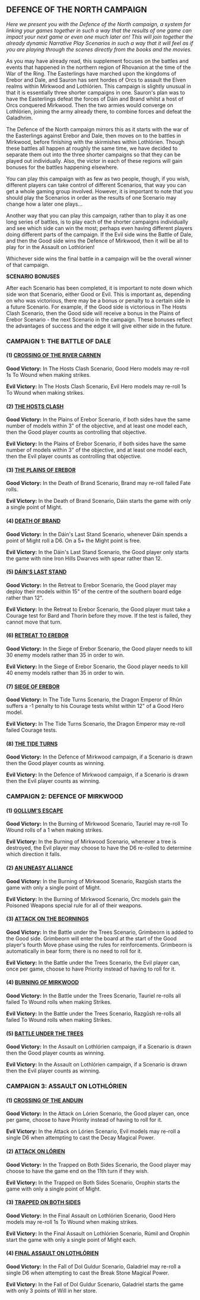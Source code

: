 ﻿## DEFENCE OF THE NORTH CAMPAIGN

*Here we present you with the Defence of the North campaign, a system for linking your games together in such a way that the results of one game can impact your next game or even one much later on! This will join together the already dynamic Narrative Play Scenarios in such a way that it will feel as if you are playing through the scenes directly from the books and the movies.*

As you may have already read, this supplement focuses on the battles and events that happened in the northern region of Rhovanion at the time of the War of the Ring. The Easterlings have marched upon the kingdoms of Erebor and Dale, and Sauron has sent hordes of Orcs to assault the Elven realms within Mirkwood and Lothlórien. This campaign is slightly unusual in that it is essentially three shorter campaigns in one. Sauron's plan was to have the Easterlings defeat the forces of Dáin and Brand whilst a host of Orcs conquered Mirkwood. Then the two armies would converge on Lothlórien, joining the army already there, to combine forces and defeat the Galadhrim.

The Defence of the North campaign mirrors this as it starts with the war of the Easterlings against Erebor and Dale, then moves on to the battles in Mirkwood, before finishing with the skirmishes within Lothlórien. Though these battles all happen at roughly the same time, we have decided to separate them out into the three shorter campaigns so that they can be played out individually. Also, the victor in each of these regions will gain bonuses for the battles happening elsewhere.

You can play this campaign with as few as two people, though, if you wish, different players can take control of different Scenarios, that way you can get a whole gaming group involved. However, it is important to note that you should play the Scenarios in order as the results of one Scenario may change how a later one plays...

Another way that you can play this campaign, rather than to play it as one long series of battles, is to play each of the shorter campaigns individually and see which side can win the most; perhaps even having different players doing different parts of the campaign. If the Evil side wins the Battle of Dale, and then the Good side wins the Defence of Mirkwood, then it will be all to play for in the Assault on Lothlórien!

Whichever side wins the final battle in a campaign will be the overall winner of that campaign.

**SCENARIO BONUSES**

After each Scenario has been completed, it is important to note down which side won that Scenario, either Good or Evil. This is important as, depending on who was victorious, there may be a bonus or penalty to a certain side in a future Scenario. For example, if the Good side is victorious in The Hosts Clash Scenario, then the Good side will receive a bonus in the Plains of Erebor Scenario - the next Scenario in the campaign. These bonuses reflect the advantages of success and the edge it will give either side in the future.

### CAMPAIGN 1: THE BATTLE OF DALE

#### (1) [CROSSING OF THE RIVER CARNEN](../scenarios/defence_of_the_north.md#crossing-of-the-river-carnen)

**Good Victory:** In The Hosts Clash Scenario, Good Hero models may re-roll 1s To Wound when making strikes.

**Evil Victory:** In The Hosts Clash Scenario, Evil Hero models may re-roll 1s To Wound when making strikes.

#### (2) [THE HOSTS CLASH](../scenarios/defence_of_the_north.md#the-hosts-clash)

**Good Victory:** In the Plains of Erebor Scenario, if both sides have the same number of models within 3" of the objective, and at least one model each, then the Good player counts as controlling that objective.

**Evil Victory:** In the Plains of Erebor Scenario, if both sides have the same number of models within 3" of the objective, and at least one model each, then the Evil player counts as controlling that objective.

#### (3) [THE PLAINS OF EREBOR](../scenarios/defence_of_the_north.md#the-plains-of-erebor)

**Good Victory:** In the Death of Brand Scenario, Brand may re-roll failed Fate rolls.

**Evil Victory:** In the Death of Brand Scenario, Dáin starts the game with only a single point of Might.

#### (4) [DEATH OF BRAND](../scenarios/defence_of_the_north.md#death-of-brand)

**Good Victory:** In the Dáin's Last Stand Scenario, whenever Dáin spends a point of Might roll a D6. On a 5+ the Might point is free.

**Evil Victory:** In the Dáin's Last Stand Scenario, the Good player only starts the game with nine Iron Hills Dwarves with spear rather than 12.

#### (5) [DÁIN'S LAST STAND](../scenarios/defence_of_the_north.md#dains-last-stand)

**Good Victory:** In the Retreat to Erebor Scenario, the Good player may deploy their models within 15" of the centre of the southern board edge rather than 12".

**Evil Victory:** In the Retreat to Erebor Scenario, the Good player must take a Courage test for Bard and Thorin before they move. If the test is failed, they cannot move that turn.

#### (6) [RETREAT TO EREBOR](../scenarios/defence_of_the_north.md#retreat-to-erebor)

**Good Victory:** In the Siege of Erebor Scenario, the Good player needs to kill 30 enemy models rather than 35 in order to win.

**Evil Victory:** In the Siege of Erebor Scenario, the Good player needs to kill 40 enemy models rather than 35 in order to win.

#### (7) [SIEGE OF EREBOR](../scenarios/defence_of_the_north.md#siege-of-erebor)

**Good Victory:** In The Tide Turns Scenario, the Dragon Emperor of Rhûn suffers a -1 penalty to his Courage tests whilst within 12" of a Good Hero model.

**Evil Victory:** In The Tide Turns Scenario, the Dragon Emperor may re-roll failed Courage tests.

#### (8) [THE TIDE TURNS](../scenarios/defence_of_the_north.md#the-tide-turns)

**Good Victory:** In the Defence of Mirkwood campaign, if a Scenario is drawn then the Good player counts as winning.

**Evil Victory:** In the Defence of Mirkwood campaign, if a Scenario is drawn then the Evil player counts as winning.

### CAMPAIGN 2: DEFENCE OF MIRKWOOD

#### (1) [GOLLUM'S ESCAPE](../scenarios/defence_of_the_north.md#gollums-escape)

**Good Victory:** In the Burning of Mirkwood Scenario, Tauriel may re-roll To Wound rolls of a 1 when making strikes.

**Evil Victory:** In the Burning of Mirkwood Scenario, whenever a tree is destroyed, the Evil player may choose to have the D6 re-rolled to determine which direction it falls.

#### (2) [AN UNEASY ALLIANCE](../scenarios/defence_of_the_north.md#an-uneasy-alliance)

**Good Victory:** In the Burning of Mirkwood Scenario, Razgûsh starts the game with only a single point of Might.

**Evil Victory:** In the Burning of Mirkwood Scenario, Orc models gain the Poisoned Weapons special rule for all of their weapons.

#### (3) [ATTACK ON THE BEORNINGS](../scenarios/defence_of_the_north.md#attack-on-the-beornings)

**Good Victory:** In the Battle under the Trees Scenario, Grimbeorn is added to the Good side. Grimbeorn will enter the board at the start of the Good player's fourth Move phase using the rules for reinforcements. Grimbeorn is automatically in bear form; there is no need to roll for it.

**Evil Victory:** In the Battle under the Trees Scenario, the Evil player can, once per game, choose to have Priority instead of having to roll for it.

#### (4) [BURNING OF MIRKWOOD](../scenarios/defence_of_the_north.md#burning-of-mirkwood)

**Good Victory:** In the Battle under the Trees Scenario, Tauriel re-rolls all failed To Wound rolls when making Strikes.

**Evil Victory:** In the Battle under the Trees Scenario, Razgûsh re-rolls all failed To Wound rolls when making Strikes.

#### (5) [BATTLE UNDER THE TREES](../scenarios/defence_of_the_north.md#battle-under-the-trees)

**Good Victory:** In the Assault on Lothlórien campaign, if a Scenario is drawn then the Good player counts as winning.

**Evil Victory:** In the Assault on Lothlórien campaign, if a Scenario is drawn then the Evil player counts as winning.

### CAMPAIGN 3: ASSAULT ON LOTHLÓRIEN

#### (1) [CROSSING OF THE ANDUIN](../scenarios/defence_of_the_north.md#crossing-of-the-anduin)

**Good Victory:** In the Attack on Lórien Scenario, the Good player can, once per game, choose to have Priority instead of having to roll for it.

**Evil Victory:** In the Attack on Lórien Scenario, Evil models may re-roll a single D6 when attempting to cast the Decay Magical Power.

#### (2) [ATTACK ON LÓRIEN](../scenarios/defence_of_the_north.md#attack-on-lorien)

**Good Victory:** In the Trapped on Both Sides Scenario, the Good player may choose to have the game end on the 11th turn if they wish.

**Evil Victory:** In the Trapped on Both Sides Scenario, Orophin starts the game with only a single point of Might.

#### (3) [TRAPPED ON BOTH SIDES](../scenarios/defence_of_the_north.md#trapped-on-both-sides)

**Good Victory:** In the Final Assault on Lothlórien Scenario, Good Hero models may re-roll 1s To Wound when making strikes.

**Evil Victory:** In the Final Assault on Lothlórien Scenario, Rúmil and Orophin start the game with only a single point of Might each.

#### (4) [FINAL ASSAULT ON LOTHLÓRIEN](../scenarios/defence_of_the_north.md#final-assault-on-lothlorien)

**Good Victory:** In the Fall of Dol Guldur Scenario, Galadriel may re-roll a single D6 when attempting to cast the Break Stone Magical Power.

**Evil Victory:** In the Fall of Dol Guldur Scenario, Galadriel starts the game with only 3 points of Will in her store.
